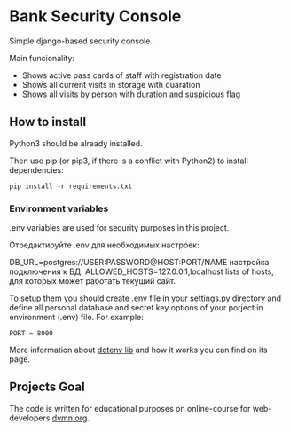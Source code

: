 
# Bank Security Console

Simple django-based security console.

Main funcionality:
- Shows active pass cards of staff with registration date
- Shows all current visits in storage with duaration
- Shows all visits by person with duration and suspicious flag

## How to install

Python3 should be already installed.

Then use pip (or pip3, if there is a conflict with Python2) to install dependencies:
```
pip install -r requirements.txt
```
### Environment variables
.env variables are used for security purposes in this project.

Отредактируйте .env для необходимых настроек:

DB_URL=postgres://USER:PASSWORD@HOST:PORT/NAME настройка подключения к БД.
ALLOWED_HOSTS=127.0.0.1,localhost lists of hosts, для которых может работать текущий сайт. 


To setup them you should create .env file in your settings.py directory
and define all personal database and secret key options of your porject in environment (.env) file.
For example:
```
PORT = 8000
```
More information about [dotenv lib](https://pypi.org/project/python-dotenv/) and how it works you can find on its page.

## Projects Goal

The code is written for educational purposes on online-course for web-developers [dvmn.org](https://dvmn.org/).
